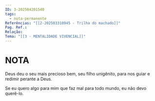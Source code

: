 ```yaml
---
ID: 3-202504201540
tags:
  - nota-permanente
Referências: "[[2-202503310945 - Trilha do machado]]"
Pag. Ref.: 
Relação: 
Tema: "[[3 - MENTALIDADE VIVENCIAL]]"
---
```

# NOTA 

Deus deu o seu mais precioso bem, seu filho unigênito, para nos guiar e redimir perante a Deus.

Se eu quero algo para mim que faz mal para todo mundo, eu não devo querê-lo.

